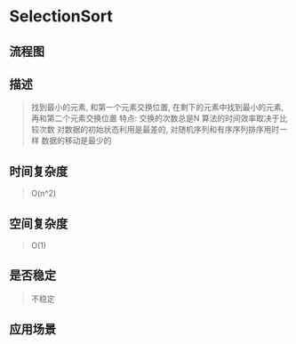 SelectionSort
=============

## 流程图

## 描述
> 找到最小的元素, 和第一个元素交换位置,
> 在剩下的元素中找到最小的元素, 再和第二个元素交换位置
> 特点:
> 交换的次数总是N
> 算法的时间效率取决于比较次数
> 对数据的初始状态利用是最差的, 对随机序列和有序序列排序用时一样
> 数据的移动是最少的

## 时间复杂度
> O(n^2)

## 空间复杂度
> O(1)

## 是否稳定
> 不稳定

## 应用场景
